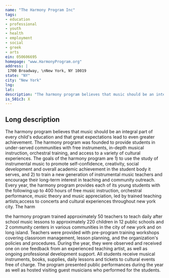 ```yaml
---
name: "The Harmony Program Inc"
tags:
- education
- professional
- youth
- health
- employment
- social
- greek
- arts
ein: 050606695
homepage: "www.HarmonyProgram.org"
address: |
 1700 Broadway, \nNew York, NY 10019
state: "NY"
city: "New York"
lng: 
lat: 
description: "The harmony program believes that music should be an integral part of every child's education and that great expectations lead to even greater achievement. The harmony program was founded to provide students in under-served communities with free instruments, in-depth musical instruction, orchestral training, and access to a variety of cultural experiences. The goals of the harmony program are 1) to use the study of instrumental music to promote self-confidence, creativity, social development and overall academic achievement in the student body it serves, and 2) to train a new generation of instrumental music teachers and encourage their long-term interest in teaching and community outreach. Every year, the harmony program provides each of its young students with the following:up to 400 hours of free music instruction, orchestral performance, music theory and music appreciation, led by trained teaching artists;access to concerts and cultural experiences throughout new york city. The harm"
is_501c3: X
---
```


## Long description

The harmony program believes that music should be an integral part of every child's education and that great expectations lead to even greater achievement. The harmony program was founded to provide students in under-served communities with free instruments, in-depth musical instruction, orchestral training, and access to a variety of cultural experiences. The goals of the harmony program are 1) to use the study of instrumental music to promote self-confidence, creativity, social development and overall academic achievement in the student body it serves, and 2) to train a new generation of instrumental music teachers and encourage their long-term interest in teaching and community outreach. Every year, the harmony program provides each of its young students with the following:up to 400 hours of free music instruction, orchestral performance, music theory and music appreciation, led by trained teaching artists;access to concerts and cultural experiences throughout new york city. The harm
  
  the harmony program trained approximately 50 teachers to teach daily after school music lessons to approximately 220 children in 12 public schools and 2 community centers in various communities in the city of new york and on long island. Teachers were provided with pre-program training workshops covering classroom management, lesson planning, and the organization's policies and procedures. During the year, they were observed and received one on one feedback from an experienced teaching artist, as well as ongoing professional development support. All students receive musical instruments, books, supplies, daily lessons and tickets to cultural events free of charge. The program presented public performances during the year as well as hosted visiting guest musicians who performed for the students. 
